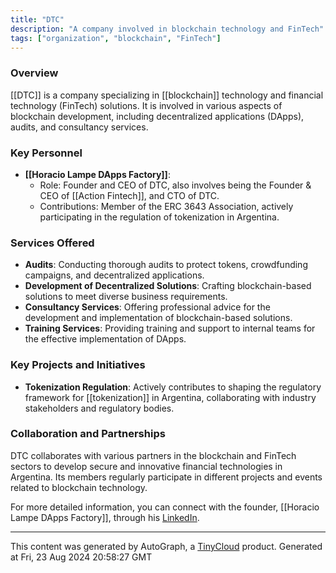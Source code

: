 ```yaml
---
title: "DTC"
description: "A company involved in blockchain technology and FinTech"
tags: ["organization", "blockchain", "FinTech"]
---
```


### Overview
[[DTC]] is a company specializing in [[blockchain]] technology and financial technology (FinTech) solutions. It is involved in various aspects of blockchain development, including decentralized applications (DApps), audits, and consultancy services.

### Key Personnel
- **[[Horacio Lampe DApps Factory]]**:
  - Role: Founder and CEO of DTC, also involves being the Founder & CEO of [[Action Fintech]], and CTO of DTC.
  - Contributions: Member of the ERC 3643 Association, actively participating in the regulation of tokenization in Argentina.

### Services Offered
- **Audits**: Conducting thorough audits to protect tokens, crowdfunding campaigns, and decentralized applications.
- **Development of Decentralized Solutions**: Crafting blockchain-based solutions to meet diverse business requirements.
- **Consultancy Services**: Offering professional advice for the development and implementation of blockchain-based solutions.
- **Training Services**: Providing training and support to internal teams for the effective implementation of DApps.

### Key Projects and Initiatives
- **Tokenization Regulation**: Actively contributes to shaping the regulatory framework for [[tokenization]] in Argentina, collaborating with industry stakeholders and regulatory bodies.

### Collaboration and Partnerships
DTC collaborates with various partners in the blockchain and FinTech sectors to develop secure and innovative financial technologies in Argentina. Its members regularly participate in different projects and events related to blockchain technology.

For more detailed information, you can connect with the founder, [[Horacio Lampe DApps Factory]], through his [LinkedIn](https://www.linkedin.com/in/horaciolampe/).

---
This content was generated by AutoGraph, a [TinyCloud](https://tinycloud.xyz/) product.
Generated at Fri, 23 Aug 2024 20:58:27 GMT